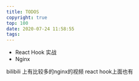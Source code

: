 ```yaml
---
title: TODOS
copyright: true
top: 100
date: 2020-07-24 11:58:55
tags:
---
```



  + React Hook 实战
  + Nginx

bilibili 上有比较多的nginx的视频
 react hook上面也有
